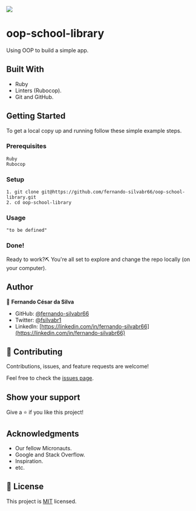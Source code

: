 ![](https://img.shields.io/badge/Microverse-blueviolet)

# oop-school-library
Using OOP to build a simple app.

## Built With

- Ruby
- Linters (Rubocop).
- Git and GitHub.

## Getting Started

To get a local copy up and running follow these simple example steps.

### Prerequisites

    Ruby
    Rubocop

### Setup

    1. git clone git@https://github.com/fernando-silvabr66/oop-school-library.git
    2. cd oop-school-library

### Usage

    "to be defined"

### Done!

Ready to work?⛏️ You're all set to explore and change the repo locally (on your computer).

## Author

👤 **Fernando César da Silva**

- GitHub: [@fernando-silvabr66](https://github.com/fernando-silvabr66)
- Twitter: [@fsilvabr1](https://twitter.com/fsilvabr1)
- LinkedIn: [https://linkedin.com/in/fernando-silvabr66](https://linkedin.com/in/fernando-silvabr66) 

## 🤝 Contributing

Contributions, issues, and feature requests are welcome!

Feel free to check the [issues page](https://github.com/fernando-silvabr66/oop-library-school/issues).

## Show your support

Give a ⭐️ if you like this project!

## Acknowledgments

- Our fellow Micronauts.
- Google and Stack Overflow.
- Inspiration.
- etc.

## 📝 License

This project is [MIT](./LICENSE) licensed.